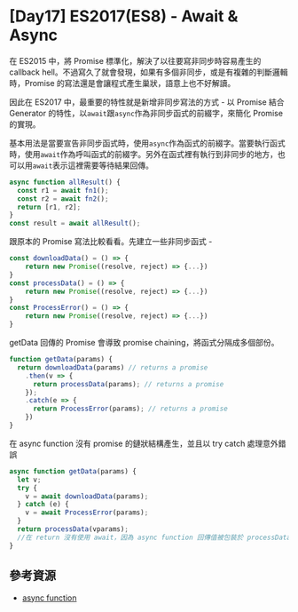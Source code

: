 # [Day17] ES2017(ES8) - Await & Async

在 ES2015 中，將 Promise 標準化，解決了以往要寫非同步時容易產生的 callback hell。不過寫久了就會發現，如果有多個非同步，或是有複雜的判斷邏輯時，Promise 的寫法還是會讓程式產生巢狀，語意上也不好解讀。

因此在 ES2017 中，最重要的特性就是新增非同步寫法的方式 - 以 Promise 結合 Generator 的特性，以`await`跟`async`作為非同步函式的前綴字，來簡化 Promise 的實現。

基本用法是當要宣告非同步函式時，使用`async`作為函式的前綴字。當要執行函式時，使用`await`作為呼叫函式的前綴字。另外在函式裡有執行到非同步的地方，也可以用`await`表示這裡需要等待結果回傳。

```javascript
async function allResult() {
  const r1 = await fn1();
  const r2 = await fn2();
  return [r1, r2];
}
const result = await allResult();
```

跟原本的 Promise 寫法比較看看。先建立一些非同步函式 -

```javascript
const downloadData() = () => {
    return new Promise((resolve, reject) => {...})
}
const processData() = () => {
    return new Promise((resolve, reject) => {...})
}
const ProcessError() = () => {
    return new Promise((resolve, reject) => {...})
}
```

getData 回傳的 Promise 會導致 promise chaining，將函式分隔成多個部份。

```javascript
function getData(params) {
  return downloadData(params) // returns a promise
    .then(v => {
      return processData(params); // returns a promise
    });
    .catch(e => {
      return ProcessError(params); // returns a promise
    })
}
```

在 async function 沒有 promise 的鏈狀結構產生，並且以 try catch 處理意外錯誤

```javascript
async function getData(params) {
  let v;
  try {
    v = await downloadData(params);
  } catch (e) {
    v = await ProcessError(params);
  }
  return processData(vparams);
  //在 return 沒有使用 await，因為 async function 回傳值被包裝於 processData 的 Promise.resolve 之中
}
```

## 參考資源

- [async function](https://developer.mozilla.org/zh-TW/docs/Web/JavaScript/Reference/Statements/async_function)

